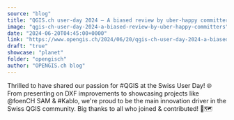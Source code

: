 ```yaml
---
source: "blog"
title: "QGIS.ch user-day 2024 – A biased review by uber-happy committers"
image: "qgis-ch-user-day-2024-a-biased-review-by-uber-happy-committers"
date: "2024-06-20T04:45:00+0000"
link: "https://www.opengis.ch/2024/06/20/qgis-ch-user-day-2024-a-biased-review-by-uber-happy-committers/"
draft: "true"
showcase: "planet"
folder: "opengisch"
author: "OPENGIS.ch blog"
---
```


Thrilled to have shared our passion for #QGIS at the Swiss User Day! 🌐 From presenting on DXF improvements to showcasing projects like @foenCH SAM &#038; #Kablo, we're proud to be the main innovation driver in the Swiss QGIS community. Big thanks to all who joined &#038; contributed! 🚀🗺️
